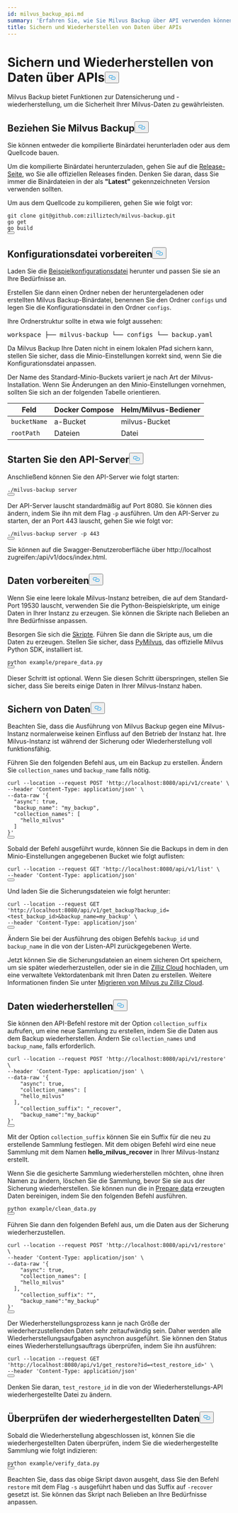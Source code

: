 ```yaml
---
id: milvus_backup_api.md
summary: 'Erfahren Sie, wie Sie Milvus Backup über API verwenden können'
title: Sichern und Wiederherstellen von Daten über APIs
---
```

<h1 id="Back-up-and-Restore-Data-Using-APIs" class="common-anchor-header">Sichern und Wiederherstellen von Daten über APIs<button data-href="#Back-up-and-Restore-Data-Using-APIs" class="anchor-icon" translate="no">
      <svg translate="no"
        aria-hidden="true"
        focusable="false"
        height="20"
        version="1.1"
        viewBox="0 0 16 16"
        width="16"
      >
        <path
          fill="#0092E4"
          fill-rule="evenodd"
          d="M4 9h1v1H4c-1.5 0-3-1.69-3-3.5S2.55 3 4 3h4c1.45 0 3 1.69 3 3.5 0 1.41-.91 2.72-2 3.25V8.59c.58-.45 1-1.27 1-2.09C10 5.22 8.98 4 8 4H4c-.98 0-2 1.22-2 2.5S3 9 4 9zm9-3h-1v1h1c1 0 2 1.22 2 2.5S13.98 12 13 12H9c-.98 0-2-1.22-2-2.5 0-.83.42-1.64 1-2.09V6.25c-1.09.53-2 1.84-2 3.25C6 11.31 7.55 13 9 13h4c1.45 0 3-1.69 3-3.5S14.5 6 13 6z"
        ></path>
      </svg>
    </button></h1><p>Milvus Backup bietet Funktionen zur Datensicherung und -wiederherstellung, um die Sicherheit Ihrer Milvus-Daten zu gewährleisten.</p>
<h2 id="Obtain-Milvus-Backup" class="common-anchor-header">Beziehen Sie Milvus Backup<button data-href="#Obtain-Milvus-Backup" class="anchor-icon" translate="no">
      <svg translate="no"
        aria-hidden="true"
        focusable="false"
        height="20"
        version="1.1"
        viewBox="0 0 16 16"
        width="16"
      >
        <path
          fill="#0092E4"
          fill-rule="evenodd"
          d="M4 9h1v1H4c-1.5 0-3-1.69-3-3.5S2.55 3 4 3h4c1.45 0 3 1.69 3 3.5 0 1.41-.91 2.72-2 3.25V8.59c.58-.45 1-1.27 1-2.09C10 5.22 8.98 4 8 4H4c-.98 0-2 1.22-2 2.5S3 9 4 9zm9-3h-1v1h1c1 0 2 1.22 2 2.5S13.98 12 13 12H9c-.98 0-2-1.22-2-2.5 0-.83.42-1.64 1-2.09V6.25c-1.09.53-2 1.84-2 3.25C6 11.31 7.55 13 9 13h4c1.45 0 3-1.69 3-3.5S14.5 6 13 6z"
        ></path>
      </svg>
    </button></h2><p>Sie können entweder die kompilierte Binärdatei herunterladen oder aus dem Quellcode bauen.</p>
<p>Um die kompilierte Binärdatei herunterzuladen, gehen Sie auf die <a href="https://github.com/zilliztech/milvus-backup/releases">Release-Seite</a>, wo Sie alle offiziellen Releases finden. Denken Sie daran, dass Sie immer die Binärdateien in der als <strong>"Latest"</strong> gekennzeichneten Version verwenden sollten.</p>
<p>Um aus dem Quellcode zu kompilieren, gehen Sie wie folgt vor:</p>
<pre><code translate="no" class="language-shell">git <span class="hljs-built_in">clone</span> git@github.com:zilliztech/milvus-backup.git
go get
go build
<button class="copy-code-btn"></button></code></pre>
<h2 id="Prepare-configuration-file" class="common-anchor-header">Konfigurationsdatei vorbereiten<button data-href="#Prepare-configuration-file" class="anchor-icon" translate="no">
      <svg translate="no"
        aria-hidden="true"
        focusable="false"
        height="20"
        version="1.1"
        viewBox="0 0 16 16"
        width="16"
      >
        <path
          fill="#0092E4"
          fill-rule="evenodd"
          d="M4 9h1v1H4c-1.5 0-3-1.69-3-3.5S2.55 3 4 3h4c1.45 0 3 1.69 3 3.5 0 1.41-.91 2.72-2 3.25V8.59c.58-.45 1-1.27 1-2.09C10 5.22 8.98 4 8 4H4c-.98 0-2 1.22-2 2.5S3 9 4 9zm9-3h-1v1h1c1 0 2 1.22 2 2.5S13.98 12 13 12H9c-.98 0-2-1.22-2-2.5 0-.83.42-1.64 1-2.09V6.25c-1.09.53-2 1.84-2 3.25C6 11.31 7.55 13 9 13h4c1.45 0 3-1.69 3-3.5S14.5 6 13 6z"
        ></path>
      </svg>
    </button></h2><p>Laden Sie die <a href="https://raw.githubusercontent.com/zilliztech/milvus-backup/master/configs/backup.yaml">Beispielkonfigurationsdatei</a> herunter und passen Sie sie an Ihre Bedürfnisse an.</p>
<p>Erstellen Sie dann einen Ordner neben der heruntergeladenen oder erstellten Milvus Backup-Binärdatei, benennen Sie den Ordner <code translate="no">configs</code> und legen Sie die Konfigurationsdatei in den Ordner <code translate="no">configs</code>.</p>
<p>Ihre Ordnerstruktur sollte in etwa wie folgt aussehen:</p>
<pre>
workspace ├── milvus-backup └── configs └── backup.yaml</pre>
<p>Da Milvus Backup Ihre Daten nicht in einem lokalen Pfad sichern kann, stellen Sie sicher, dass die Minio-Einstellungen korrekt sind, wenn Sie die Konfigurationsdatei anpassen.</p>
<div class="alert note">
<p>Der Name des Standard-Minio-Buckets variiert je nach Art der Milvus-Installation. Wenn Sie Änderungen an den Minio-Einstellungen vornehmen, sollten Sie sich an der folgenden Tabelle orientieren.</p>
<table>
<thead>
<tr><th>Feld</th><th>Docker Compose</th><th>Helm/Milvus-Bediener</th></tr>
</thead>
<tbody>
<tr><td><code translate="no">bucketName</code></td><td>a-Bucket</td><td>milvus-Bucket</td></tr>
<tr><td><code translate="no">rootPath</code></td><td>Dateien</td><td>Datei</td></tr>
</tbody>
</table>
</div>
<h2 id="Start-up-the-API-server" class="common-anchor-header">Starten Sie den API-Server<button data-href="#Start-up-the-API-server" class="anchor-icon" translate="no">
      <svg translate="no"
        aria-hidden="true"
        focusable="false"
        height="20"
        version="1.1"
        viewBox="0 0 16 16"
        width="16"
      >
        <path
          fill="#0092E4"
          fill-rule="evenodd"
          d="M4 9h1v1H4c-1.5 0-3-1.69-3-3.5S2.55 3 4 3h4c1.45 0 3 1.69 3 3.5 0 1.41-.91 2.72-2 3.25V8.59c.58-.45 1-1.27 1-2.09C10 5.22 8.98 4 8 4H4c-.98 0-2 1.22-2 2.5S3 9 4 9zm9-3h-1v1h1c1 0 2 1.22 2 2.5S13.98 12 13 12H9c-.98 0-2-1.22-2-2.5 0-.83.42-1.64 1-2.09V6.25c-1.09.53-2 1.84-2 3.25C6 11.31 7.55 13 9 13h4c1.45 0 3-1.69 3-3.5S14.5 6 13 6z"
        ></path>
      </svg>
    </button></h2><p>Anschließend können Sie den API-Server wie folgt starten:</p>
<pre><code translate="no" class="language-shell">./milvus-backup server
<button class="copy-code-btn"></button></code></pre>
<p>Der API-Server lauscht standardmäßig auf Port 8080. Sie können dies ändern, indem Sie ihn mit dem Flag <code translate="no">-p</code> ausführen. Um den API-Server zu starten, der an Port 443 lauscht, gehen Sie wie folgt vor:</p>
<pre><code translate="no" class="language-shell">./milvus-backup server -p 443
<button class="copy-code-btn"></button></code></pre>
<p>Sie können auf die Swagger-Benutzeroberfläche über http://localhost zugreifen:<port>/api/v1/docs/index.html.</p>
<h2 id="Prepare-data" class="common-anchor-header">Daten vorbereiten<button data-href="#Prepare-data" class="anchor-icon" translate="no">
      <svg translate="no"
        aria-hidden="true"
        focusable="false"
        height="20"
        version="1.1"
        viewBox="0 0 16 16"
        width="16"
      >
        <path
          fill="#0092E4"
          fill-rule="evenodd"
          d="M4 9h1v1H4c-1.5 0-3-1.69-3-3.5S2.55 3 4 3h4c1.45 0 3 1.69 3 3.5 0 1.41-.91 2.72-2 3.25V8.59c.58-.45 1-1.27 1-2.09C10 5.22 8.98 4 8 4H4c-.98 0-2 1.22-2 2.5S3 9 4 9zm9-3h-1v1h1c1 0 2 1.22 2 2.5S13.98 12 13 12H9c-.98 0-2-1.22-2-2.5 0-.83.42-1.64 1-2.09V6.25c-1.09.53-2 1.84-2 3.25C6 11.31 7.55 13 9 13h4c1.45 0 3-1.69 3-3.5S14.5 6 13 6z"
        ></path>
      </svg>
    </button></h2><p>Wenn Sie eine leere lokale Milvus-Instanz betreiben, die auf dem Standard-Port 19530 lauscht, verwenden Sie die Python-Beispielskripte, um einige Daten in Ihrer Instanz zu erzeugen. Sie können die Skripte nach Belieben an Ihre Bedürfnisse anpassen.</p>
<p>Besorgen Sie sich die <a href="https://raw.githubusercontent.com/zilliztech/milvus-backup/main/example/prepare_data.py">Skripte</a>. Führen Sie dann die Skripte aus, um die Daten zu erzeugen. Stellen Sie sicher, dass <a href="https://pypi.org/project/pymilvus/">PyMilvus</a>, das offizielle Milvus Python SDK, installiert ist.</p>
<pre><code translate="no" class="language-shell">python example/prepare_data.py
<button class="copy-code-btn"></button></code></pre>
<p>Dieser Schritt ist optional. Wenn Sie diesen Schritt überspringen, stellen Sie sicher, dass Sie bereits einige Daten in Ihrer Milvus-Instanz haben.</p>
<h2 id="Back-up-data" class="common-anchor-header">Sichern von Daten<button data-href="#Back-up-data" class="anchor-icon" translate="no">
      <svg translate="no"
        aria-hidden="true"
        focusable="false"
        height="20"
        version="1.1"
        viewBox="0 0 16 16"
        width="16"
      >
        <path
          fill="#0092E4"
          fill-rule="evenodd"
          d="M4 9h1v1H4c-1.5 0-3-1.69-3-3.5S2.55 3 4 3h4c1.45 0 3 1.69 3 3.5 0 1.41-.91 2.72-2 3.25V8.59c.58-.45 1-1.27 1-2.09C10 5.22 8.98 4 8 4H4c-.98 0-2 1.22-2 2.5S3 9 4 9zm9-3h-1v1h1c1 0 2 1.22 2 2.5S13.98 12 13 12H9c-.98 0-2-1.22-2-2.5 0-.83.42-1.64 1-2.09V6.25c-1.09.53-2 1.84-2 3.25C6 11.31 7.55 13 9 13h4c1.45 0 3-1.69 3-3.5S14.5 6 13 6z"
        ></path>
      </svg>
    </button></h2><div class="tab-wrapper"></div>
<p>Beachten Sie, dass die Ausführung von Milvus Backup gegen eine Milvus-Instanz normalerweise keinen Einfluss auf den Betrieb der Instanz hat. Ihre Milvus-Instanz ist während der Sicherung oder Wiederherstellung voll funktionsfähig.</p>
<p>Führen Sie den folgenden Befehl aus, um ein Backup zu erstellen. Ändern Sie <code translate="no">collection_names</code> und <code translate="no">backup_name</code> falls nötig.</p>
<pre><code translate="no" class="language-shell">curl --location --request POST <span class="hljs-string">&#x27;http://localhost:8080/api/v1/create&#x27;</span> \
--header <span class="hljs-string">&#x27;Content-Type: application/json&#x27;</span> \
--data-raw <span class="hljs-string">&#x27;{
  &quot;async&quot;: true,
  &quot;backup_name&quot;: &quot;my_backup&quot;,
  &quot;collection_names&quot;: [
    &quot;hello_milvus&quot;
  ]
}&#x27;</span>
<button class="copy-code-btn"></button></code></pre>
<p>Sobald der Befehl ausgeführt wurde, können Sie die Backups in dem in den Minio-Einstellungen angegebenen Bucket wie folgt auflisten:</p>
<pre><code translate="no" class="language-shell">curl --location --request <span class="hljs-variable constant_">GET</span> <span class="hljs-string">&#x27;http://localhost:8080/api/v1/list&#x27;</span> \
--header <span class="hljs-string">&#x27;Content-Type: application/json&#x27;</span>
<button class="copy-code-btn"></button></code></pre>
<p>Und laden Sie die Sicherungsdateien wie folgt herunter:</p>
<pre><code translate="no" class="language-shell">curl --location --request <span class="hljs-variable constant_">GET</span> <span class="hljs-string">&#x27;http://localhost:8080/api/v1/get_backup?backup_id=&lt;test_backup_id&gt;&amp;backup_name=my_backup&#x27;</span> \
--header <span class="hljs-string">&#x27;Content-Type: application/json&#x27;</span>
<button class="copy-code-btn"></button></code></pre>
<p>Ändern Sie bei der Ausführung des obigen Befehls <code translate="no">backup_id</code> und <code translate="no">backup_name</code> in die von der Listen-API zurückgegebenen Werte.</p>
<p>Jetzt können Sie die Sicherungsdateien an einem sicheren Ort speichern, um sie später wiederherzustellen, oder sie in die <a href="https://cloud.zilliz.com">Zilliz Cloud</a> hochladen, um eine verwaltete Vektordatenbank mit Ihren Daten zu erstellen. Weitere Informationen finden Sie unter <a href="https://zilliz.com/doc/migrate_from_milvus-2x">Migrieren von Milvus zu Zilliz Cloud</a>.</p>
<h2 id="Restore-data" class="common-anchor-header">Daten wiederherstellen<button data-href="#Restore-data" class="anchor-icon" translate="no">
      <svg translate="no"
        aria-hidden="true"
        focusable="false"
        height="20"
        version="1.1"
        viewBox="0 0 16 16"
        width="16"
      >
        <path
          fill="#0092E4"
          fill-rule="evenodd"
          d="M4 9h1v1H4c-1.5 0-3-1.69-3-3.5S2.55 3 4 3h4c1.45 0 3 1.69 3 3.5 0 1.41-.91 2.72-2 3.25V8.59c.58-.45 1-1.27 1-2.09C10 5.22 8.98 4 8 4H4c-.98 0-2 1.22-2 2.5S3 9 4 9zm9-3h-1v1h1c1 0 2 1.22 2 2.5S13.98 12 13 12H9c-.98 0-2-1.22-2-2.5 0-.83.42-1.64 1-2.09V6.25c-1.09.53-2 1.84-2 3.25C6 11.31 7.55 13 9 13h4c1.45 0 3-1.69 3-3.5S14.5 6 13 6z"
        ></path>
      </svg>
    </button></h2><div class="tab-wrapper"></div>
<p>Sie können den API-Befehl restore mit der Option <code translate="no">collection_suffix</code> aufrufen, um eine neue Sammlung zu erstellen, indem Sie die Daten aus dem Backup wiederherstellen. Ändern Sie <code translate="no">collection_names</code> und <code translate="no">backup_name</code>, falls erforderlich.</p>
<pre><code translate="no" class="language-shell">curl --location --request POST <span class="hljs-string">&#x27;http://localhost:8080/api/v1/restore&#x27;</span> \
--header <span class="hljs-string">&#x27;Content-Type: application/json&#x27;</span> \
--data-raw <span class="hljs-string">&#x27;{
    &quot;async&quot;: true,
    &quot;collection_names&quot;: [
    &quot;hello_milvus&quot;
  ],
    &quot;collection_suffix&quot;: &quot;_recover&quot;,
    &quot;backup_name&quot;:&quot;my_backup&quot;
}&#x27;</span>
<button class="copy-code-btn"></button></code></pre>
<p>Mit der Option <code translate="no">collection_suffix</code> können Sie ein Suffix für die neu zu erstellende Sammlung festlegen. Mit dem obigen Befehl wird eine neue Sammlung mit dem Namen <strong>hello_milvus_recover</strong> in Ihrer Milvus-Instanz erstellt.</p>
<p>Wenn Sie die gesicherte Sammlung wiederherstellen möchten, ohne ihren Namen zu ändern, löschen Sie die Sammlung, bevor Sie sie aus der Sicherung wiederherstellen. Sie können nun die in <a href="#Prepare-data">Prepare data</a> erzeugten Daten bereinigen, indem Sie den folgenden Befehl ausführen.</p>
<pre><code translate="no" class="language-shell">python example/clean_data.py
<button class="copy-code-btn"></button></code></pre>
<p>Führen Sie dann den folgenden Befehl aus, um die Daten aus der Sicherung wiederherzustellen.</p>
<pre><code translate="no" class="language-shell">curl --location --request POST <span class="hljs-string">&#x27;http://localhost:8080/api/v1/restore&#x27;</span> \
--header <span class="hljs-string">&#x27;Content-Type: application/json&#x27;</span> \
--data-raw <span class="hljs-string">&#x27;{
    &quot;async&quot;: true,
    &quot;collection_names&quot;: [
    &quot;hello_milvus&quot;
  ],
    &quot;collection_suffix&quot;: &quot;&quot;,
    &quot;backup_name&quot;:&quot;my_backup&quot;
}&#x27;</span>
<button class="copy-code-btn"></button></code></pre>
<p>Der Wiederherstellungsprozess kann je nach Größe der wiederherzustellenden Daten sehr zeitaufwändig sein. Daher werden alle Wiederherstellungsaufgaben asynchron ausgeführt. Sie können den Status eines Wiederherstellungsauftrags überprüfen, indem Sie ihn ausführen:</p>
<pre><code translate="no" class="language-shell">curl --location --request <span class="hljs-variable constant_">GET</span> <span class="hljs-string">&#x27;http://localhost:8080/api/v1/get_restore?id=&lt;test_restore_id&gt;&#x27;</span> \
--header <span class="hljs-string">&#x27;Content-Type: application/json&#x27;</span>
<button class="copy-code-btn"></button></code></pre>
<p>Denken Sie daran, <code translate="no">test_restore_id</code> in die von der Wiederherstellungs-API wiederhergestellte Datei zu ändern.</p>
<h2 id="Verify-restored-data" class="common-anchor-header">Überprüfen der wiederhergestellten Daten<button data-href="#Verify-restored-data" class="anchor-icon" translate="no">
      <svg translate="no"
        aria-hidden="true"
        focusable="false"
        height="20"
        version="1.1"
        viewBox="0 0 16 16"
        width="16"
      >
        <path
          fill="#0092E4"
          fill-rule="evenodd"
          d="M4 9h1v1H4c-1.5 0-3-1.69-3-3.5S2.55 3 4 3h4c1.45 0 3 1.69 3 3.5 0 1.41-.91 2.72-2 3.25V8.59c.58-.45 1-1.27 1-2.09C10 5.22 8.98 4 8 4H4c-.98 0-2 1.22-2 2.5S3 9 4 9zm9-3h-1v1h1c1 0 2 1.22 2 2.5S13.98 12 13 12H9c-.98 0-2-1.22-2-2.5 0-.83.42-1.64 1-2.09V6.25c-1.09.53-2 1.84-2 3.25C6 11.31 7.55 13 9 13h4c1.45 0 3-1.69 3-3.5S14.5 6 13 6z"
        ></path>
      </svg>
    </button></h2><p>Sobald die Wiederherstellung abgeschlossen ist, können Sie die wiederhergestellten Daten überprüfen, indem Sie die wiederhergestellte Sammlung wie folgt indizieren:</p>
<pre><code translate="no" class="language-shell">python example/verify_data.py
<button class="copy-code-btn"></button></code></pre>
<p>Beachten Sie, dass das obige Skript davon ausgeht, dass Sie den Befehl <code translate="no">restore</code> mit dem Flag <code translate="no">-s</code> ausgeführt haben und das Suffix auf <code translate="no">-recover</code> gesetzt ist. Sie können das Skript nach Belieben an Ihre Bedürfnisse anpassen.</p>
